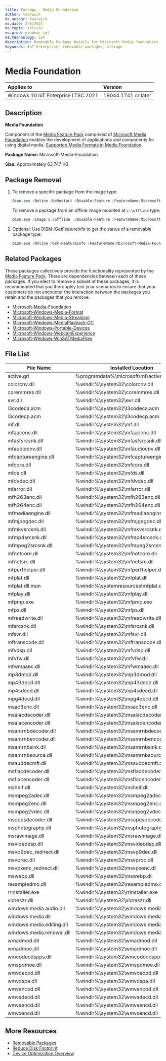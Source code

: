 ```yaml
---
title: Package - Media Foundation
author: twarwick
ms.author: twarwick
ms.date: 2/6/2023
ms.topic: article
ms.prod: windows-iot
ms.technology: iot
description: Removable Package Details for Microsoft-Media-Foundation
keywords: IoT Enterprise, removable packages, storage
---
```


# Media Foundation

| Applies to                          |  Version            |
|:------------------------------------|:--------------------|
| Windows 10 IoT Enterprise LTSC 2021 | 19044.1741 or later |

## Description  

**Media Foundation**

Component of the [Media Feature Pack](/windows/win32/wmdm/windows-media-device-manager-architecture) comprised of [Microsoft Media Foundation](/windows/win32/medfound/microsoft-media-foundation-sdk) enables the development of applications and components for using digital media. [Supported Media Formats in Media Foundation](/windows/win32/medfound/supported-media-formats-in-media-foundation).  

**Package Name:**  Microsoft-Media-Foundation

**Size:** Approximately 63,747 KB

## Package Removal

1. To remove a specific package from the image type:
   ```powershell
   Dism.exe /Online /NoRestart /Disable-Feature /FeatureName:Microsoft-Media-Foundation /PackageName:@Package
   ````

   To remove a package from an offline image mounted at `c:\offline` type:
   ```powershell
   Dism.exe /Image:c:\offline  /Disable-Feature /FeatureName:Microsoft-Media-Foundation /PackageName:@Package
   ```

1. Optional: Use DISM /GetFeatureInfo to get the status of a removable package type:
   ```powershell
   Dism.exe /Online /Get-FeatureInfo /FeatureName:Microsoft-Media-Foundation /PackageName:@Package
   ````

## Related Packages
These packages collectively provide the functionality represented by the [Media Feature Pack](/windows/win32/wmdm/windows-media-device-manager-architecture).  There are dependencies between each of these packages.  If you elect to remove a subset of these packages, it is recommended that you thoroughly test your scenarios to ensure that your customers do not encounter the interaction between the packages you retain and the packages that you remove.

- [Microsoft-Media-Foundation](/windows/iot/iot-enterprise/Optimize-Your-Device/Removable-Packages-Details/Microsoft-Media-Foundation)
- [Microsoft-Windows-Media-Format](/windows/iot/iot-enterprise/Optimize-Your-Device/Removable-Packages-Details/Microsoft-Windows-Media-Format)
- [Microsoft-Windows-Media-Streaming](/windows/iot/iot-enterprise/Optimize-Your-Device/Removable-Packages-Details/Microsoft-Windows-Media-Streaming) 
- [Microsoft-Windows-MediaPlayback-OC](/windows/iot/iot-enterprise/Optimize-Your-Device/Removable-Packages-Details/Microsoft-Windows-MediaPlayback-OC)    
- [Microsoft-Windows-Portable-Devices](/windows/iot/iot-enterprise/Optimize-Your-Device/Removable-Packages-Details/Microsoft-Windows-Portable-Devices)   
- [Microsoft-Windows-WebcamExperience](/windows/iot/iot-enterprise/Optimize-Your-Device/Removable-Packages-Details/Microsoft-Windows-WebcamExperience) 
- [Microsoft-Windows-WinSATMediaFiles](/windows/iot/iot-enterprise/Optimize-Your-Device/Removable-Packages-Details/Microsoft-Windows-WinSATMediaFiles) 

## File List
| File Name                 | Installed Location |
|---------------------------|--------------------|
| active.grl	              | %programdata%\microsoft\mf\active.grl
| colorcnv.dll	            | %windir%\system32\colorcnv.dll
| coremmres.dll	            | %windir%\system32\coremmres.dll
| evr.dll	                  | %windir%\system32\evr.dll
| l3codeca.acm	            | %windir%\system32\l3codeca.acm
| l3codecp.acm	            | %windir%\system32\l3codecp.acm
| mf.dll	                  | %windir%\system32\mf.dll
| mfaacenc.dll	            | %windir%\system32\mfaacenc.dll
| mfasfsrcsnk.dll	          | %windir%\system32\mfasfsrcsnk.dll
| mfaudiocnv.dll	          | %windir%\system32\mfaudiocnv.dll
| mfcaptureengine.dll	      | %windir%\system32\mfcaptureengine.dll
| mfcore.dll	              | %windir%\system32\mfcore.dll
| mfds.dll	                | %windir%\system32\mfds.dll
| mfdvdec.dll	              | %windir%\system32\mfdvdec.dll
| mferror.dll	              | %windir%\system32\mferror.dll
| mfh263enc.dll	            | %windir%\system32\mfh263enc.dll
| mfh264enc.dll	            | %windir%\system32\mfh264enc.dll
| mfmediaengine.dll	        | %windir%\system32\mfmediaengine.dll
| mfmjpegdec.dll	          | %windir%\system32\mfmjpegdec.dll
| mfmkvsrcsnk.dll	          | %windir%\system32\mfmkvsrcsnk.dll
| mfmp4srcsnk.dll	          | %windir%\system32\mfmp4srcsnk.dll
| mfmpeg2srcsnk.dll        	| %windir%\system32\mfmpeg2srcsnk.dll
| mfnetcore.dll	            | %windir%\system32\mfnetcore.dll
| mfnetsrc.dll	            | %windir%\system32\mfnetsrc.dll
| mfperfhelper.dll        	| %windir%\system32\mfperfhelper.dll
| mfplat.dll	              | %windir%\system32\mfplat.dll
| mfplat.dll.mun        	  | %windir%\systemresources\mfplat.dll.mun
| mfplay.dll	              | %windir%\system32\mfplay.dll
| mfpmp.exe	                | %windir%\system32\mfpmp.exe
| mfps.dll	                | %windir%\system32\mfps.dll
| mfreadwrite.dll	          | %windir%\system32\mfreadwrite.dll
| mfsrcsnk.dll	            | %windir%\system32\mfsrcsnk.dll
| mfsvr.dll	                | %windir%\system32\mfsvr.dll
| mftranscode.dll        	  | %windir%\system32\mftranscode.dll
| mfvdsp.dll	              | %windir%\system32\mfvdsp.dll
| mfvfw.dll	                | %windir%\system32\mfvfw.dll
| mfwmaaec.dll	            | %windir%\system32\mfwmaaec.dll
| mp3dmod.dll	              | %windir%\system32\mp3dmod.dll
| mp43decd.dll	            | %windir%\system32\mp43decd.dll
| mp4sdecd.dll	            | %windir%\system32\mp4sdecd.dll
| mpg4decd.dll	            | %windir%\system32\mpg4decd.dll
| msac3enc.dll	            | %windir%\system32\msac3enc.dll
| msalacdecoder.dll	        | %windir%\system32\msalacdecoder.dll
| msalacencoder.dll	        | %windir%\system32\msalacencoder.dll
| msamrnbdecoder.dll	      | %windir%\system32\msamrnbdecoder.dll
| msamrnbencoder.dll	      | %windir%\system32\msamrnbencoder.dll
| msamrnbsink.dll	          | %windir%\system32\msamrnbsink.dll
| msamrnbsource.dll	        | %windir%\system32\msamrnbsource.dll
| msauddecmft.dll	          | %windir%\system32\msauddecmft.dll
| msflacdecoder.dll	        | %windir%\system32\msflacdecoder.dll
| msflacencoder.dll	        | %windir%\system32\msflacencoder.dll
| msheif.dll	              | %windir%\system32\msheif.dll
| msmpeg2adec.dll	          | %windir%\system32\msmpeg2adec.dll
| msmpeg2enc.dll	          | %windir%\system32\msmpeg2enc.dll
| msmpeg2vdec.dll	          | %windir%\system32\msmpeg2vdec.dll
| msopusdecoder.dll	        | %windir%\system32\msopusdecoder.dll
| msphotography.dll	        | %windir%\system32\msphotography.dll
| msrawimage.dll	          | %windir%\system32\msrawimage.dll
| msvideodsp.dll	          | %windir%\system32\msvideodsp.dll
| msvp9dec_redirect.dll	    | %windir%\system32\msvp9dec.dll
| msvproc.dll	              | %windir%\system32\msvproc.dll
| msvpxenc_redirect.dll	    | %windir%\system32\msvpxenc.dll
| mswebp.dll	              | %windir%\system32\mswebp.dll
| resampledmo.dll	          | %windir%\system32\resampledmo.dll
| rrinstaller.exe	          | %windir%\system32\rrinstaller.exe
| vidreszr.dll	            | %windir%\system32\vidreszr.dll
| windows.media.audio.dll	  | %windir%\system32\windows.media.audio.dll
| windows.media.dll	        | %windir%\system32\windows.media.dll
| windows.media.editing.dll	| %windir%\system32\windows.media.editing.dll
| windows.media.renewal.dll	| %windir%\system32\windows.media.renewal.dll
| wmadmod.dll	              | %windir%\system32\wmadmod.dll
| wmadmoe.dll	              | %windir%\system32\wmadmoe.dll
| wmcodecdspps.dll	        | %windir%\system32\wmcodecdspps.dll
| wmspdmoe.dll	            | %windir%\system32\wmspdmoe.dll
| wmvdecod.dll	            | %windir%\system32\wmvdecod.dll
| wmvdspa.dll	              | %windir%\system32\wmvdspa.dll
| wmvencod.dll	            | %windir%\system32\wmvencod.dll
| wmvsdecd.dll	            | %windir%\system32\wmvsdecd.dll
| wmvsencd.dll	            | %windir%\system32\wmvsencd.dll
| wmvxencd.dll	            | %windir%\system32\wmvxencd.dll


## More Resources
- [Removable Packages](/windows/iot/iot-enterprise/Optimize-Your-Device/Removable-Packages)
- [Reduce Disk Footprint](/windows/iot/iot-enterprise/Optimize-Your-Device/Reduce-Disk-Footprint)
- [Device Optimization Overview](/windows/iot/iot-enterprise/Optimize-Your-Device/Overview)
